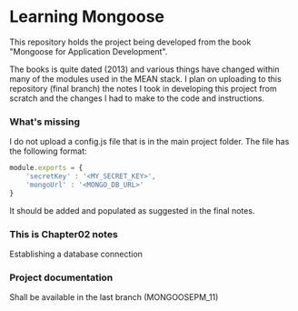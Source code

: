 # Learning Mongoose

This repository holds the project being developed from the book 
"Mongoose for Application Development".

The books is quite dated (2013) and various things have changed within many of the 
modules used in the MEAN stack. I plan on uploading to this repository (final branch)
the notes I took in developing this project from scratch and the changes I had to make to the code and instructions. 

### What's missing

I do not upload a config.js file that is in the main project folder. The file has the following format:

```javascript
module.exports = {
    'secretKey' : '<MY_SECRET_KEY>',
    'mongoUrl' : '<MONGO_DB_URL>'
}
```

It should be added and populated as suggested in the final notes. 

### This is Chapter02 notes
Establishing a database connection

### Project documentation
Shall be available in the last branch (MONGOOSEPM_11)

